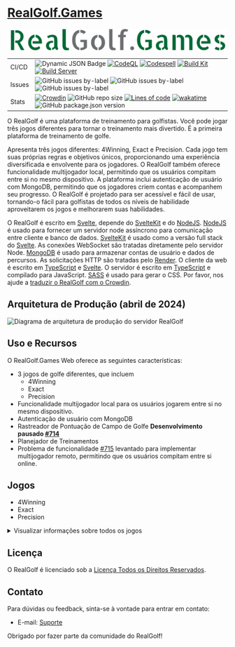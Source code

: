 # [RealGolf.Games](https://realgolf.games)

![Banner do RealGolf.Games](https://raw.githubusercontent.com/realgolf/web/main/img/logo_banner.PNG)

|        |                                                                                                                                                                                                                                                                                                                                                                                                                                                                                                                                                                                                                                                                                                                                                                                                                                                                                        |
| ------ | -------------------------------------------------------------------------------------------------------------------------------------------------------------------------------------------------------------------------------------------------------------------------------------------------------------------------------------------------------------------------------------------------------------------------------------------------------------------------------------------------------------------------------------------------------------------------------------------------------------------------------------------------------------------------------------------------------------------------------------------------------------------------------------------------------------------------------------------------------------------------------------- |
| CI/CD  | ![Dynamic JSON Badge](https://img.shields.io/badge/dynamic/json?url=https%3A%2F%2Frender-deploy-status-vwj3.onrender.com%2Fsrv-cn12obocmk4c73di1vg0&query=status&style=flat-square&logo=render&label=Render) [![CodeQL](https://github.com/realgolf/Golf/actions/workflows/github-code-scanning/codeql/badge.svg)](https://github.com/realgolf/Golf/actions/workflows/github-code-scanning/codeql) [![Codespell](https://github.com/realgolf/Golf/actions/workflows/codespell.yml/badge.svg?branch=main)](https://github.com/realgolf/Golf/actions/workflows/codespell.yml) [![Build Kit](https://github.com/realgolf/Golf/actions/workflows/kit.yml/badge.svg)](https://github.com/realgolf/Golf/actions/workflows/kit.yml) [![Build Server](https://github.com/realgolf/Golf/actions/workflows/server.yml/badge.svg)](https://github.com/realgolf/Golf/actions/workflows/server.yml) |
| Issues | ![GitHub issues by-label](https://img.shields.io/github/issues/realgolf/Golf/feature) ![GitHub issues by-label](https://img.shields.io/github/issues/realgolf/Golf/bug) ![GitHub issues by-label](https://img.shields.io/github/issues/realgolf/Golf/game)                                                                                                                                                                                                                                                                                                                                                                                                                                                                                                                                                                                                                             |
| Stats  | [![Crowdin](https://badges.crowdin.net/realgolf/localized.svg)](https://crowdin.com/project/realgolf) ![GitHub repo size](https://img.shields.io/github/repo-size/realgolf/Golf) [![Lines of code](https://tokei.rs/b1/github/realgolf/Golf)](https://github.com/XAMPPRocky/tokei) [![wakatime](https://wakatime.com/badge/github/realgolf/web.svg)](https://wakatime.com/badge/github/realgolf/web) ![GitHub package.json version](https://img.shields.io/github/package-json/v/realgolf/Golf)                                                                                                                                                                                                                                                                                                                                                                                        |

O RealGolf é uma plataforma de treinamento para golfistas. Você pode jogar três jogos diferentes para tornar o treinamento mais divertido. É a primeira plataforma de treinamento de golfe.

Apresenta três jogos diferentes: 4Winning, Exact e Precision. Cada jogo tem suas próprias regras e objetivos únicos, proporcionando uma experiência diversificada e envolvente para os jogadores. O RealGolf também oferece funcionalidade multijogador local, permitindo que os usuários compitam entre si no mesmo dispositivo. A plataforma inclui autenticação de usuário com MongoDB, permitindo que os jogadores criem contas e acompanhem seu progresso. O RealGolf é projetado para ser acessível e fácil de usar, tornando-o fácil para golfistas de todos os níveis de habilidade aproveitarem os jogos e melhorarem suas habilidades.

O RealGolf é escrito em [Svelte](https://svelte.dev), depende do [SvelteKit](https://kit.svelte.dev) e do [NodeJS](https://nodejs.org/en). [NodeJS](https:://nodejs.org/en) é usado para fornecer um servidor node assíncrono para comunicação entre cliente e banco de dados. [SvelteKit](https://kit.svelte.dev) é usado como a versão full stack do [Svelte](https://svelte.dev). As conexões WebSocket são tratadas diretamente pelo servidor Node. [MongoDB](https://www.mongodb.com/) é usado para armazenar contas de usuário e dados de percursos. As solicitações HTTP são tratadas pelo [Render](https://render.com). O cliente da web é escrito em [TypeScript](https://www.typescriptlang.org/) e [Svelte](https://svelte.dev). O servidor é escrito em [TypeScript](https://www.typescriptlang.org/) e compilado para JavaScript. [SASS](https://sass-lang.com/) é usado para gerar o CSS. Por favor, nos ajude a [traduzir o RealGolf com o Crowdin](https://crowdin.com/project/realgolf).

## Arquitetura de Produção (abril de 2024)

![Diagrama de arquitetura de produção do servidor RealGolf](https://raw.githubusercontent.com/realgolf/Golf/main/img/architecture.png)

## Uso e Recursos

O RealGolf.Games Web oferece as seguintes características:

- 3 jogos de golfe diferentes, que incluem
  - 4Winning
  - Exact
  - Precision
- Funcionalidade multijogador local para os usuários jogarem entre si no mesmo dispositivo.
- Autenticação de usuário com MongoDB
- Rastreador de Pontuação de Campo de Golfe **Desenvolvimento pausado [#714](https://github.com/realgolf/Golf/issues/714)**
- Planejador de Treinamentos
- Problema de funcionalidade [#715](https://github.com/realgolf/Golf/issues/715) levantado para implementar multijogador remoto, permitindo que os usuários compitam entre si online.

## Jogos

- 4Winning
- Exact
- Precision

<details>
  <summary>Visualizar informações sobre todos os jogos</summary>

### 4Winning

No 4Winning, o objetivo é conectar estrategicamente quatro peças em uma fileira. Nossa versão do jogo apresenta um tabuleiro maior do que o layout padrão 4x4, com 8 colunas e 9 linhas. As colunas adicionais em cada lado introduzem um desafio: os jogadores devem atingir uma distância específica dentro da deviação lateral. Este aspecto se torna mais pronunciado no Modo Prata e acima, adicionando complexidade e exigindo que os jogadores considerem cuidadosamente seus movimentos.

![Jogo 4Winning](https://raw.githubusercontent.com/realgolf/Golf/main/img/4Winning.png)

### Exact

Exact é um jogo onde o objetivo é acertar 100 ou menos enquanto marca a maior quantidade de pontos. Os jogadores ganham pontos com base nos seguintes critérios: Alcançar exatamente 100 metros premia 5 pontos, acertar múltiplos de dez ganha 3 pontos, números com dígitos repetidos pontuam 2 pontos. Além disso, acertar a mesma linha dobra os pontos ganhos. No entanto, qualquer outro número que exceda 100 ou caia abaixo de 5 resulta em uma dedução de 1 ponto. Todos os outros números entre 5 e 100 pontuam 1 ponto. O desafio está em equilibrar a precisão com a maximização dos pontos para obter a pontuação mais alta.

![Jogo Exact](https://raw.githubusercontent.com/realgolf/Golf/main/img/Exact.png)

### Precision

Precision é um jogo onde o objetivo é se aproximar o máximo possível dos alvos. Para cada metro que você errar do alvo, você receberá uma dedução de um ponto. O vencedor do jogo é o jogador com mais pontos no final. O jogo termina quando apenas um jogador tem pontos restantes. Você pode observar a distância que precisa atirar e o time atual, juntamente com os pontos restantes para cada equipe.

![Jogo Precision](https://raw.githubusercontent.com/realgolf/Golf/main/img/Precision.png)

</details>

## Licença

O RealGolf é licenciado sob a [Licença Todos os Direitos Reservados](LICENSE.md).

## Contato

Para dúvidas ou feedback, sinta-se à vontade para entrar em contato:

- E-mail: [Suporte](mailto:support@realgolf.games)

Obrigado por fazer parte da comunidade do RealGolf!
